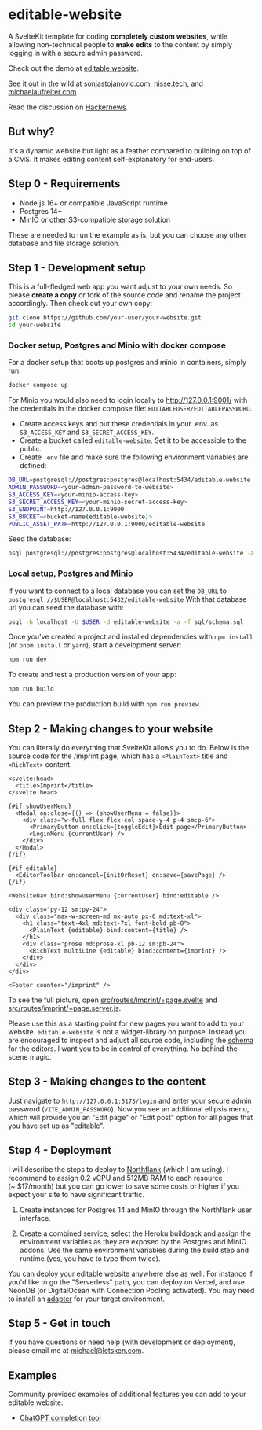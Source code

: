 # editable-website

A SvelteKit template for coding **completely custom websites**, while allowing non-technical people to **make edits** to the content by simply logging in with a secure admin password.

Check out the demo at [editable.website](https://editable.website).

See it out in the wild at [sonjastojanovic.com](https://sonjastojanovic.com), [nisse.tech](https://nisse.tech), and [michaelaufreiter.com](https://michaelaufreiter.com).

Read the discussion on [Hackernews](https://news.ycombinator.com/item?id=35456083).

## But why?

It's a dynamic website but light as a feather compared to building on top of a CMS. It makes editing content self-explanatory for end-users.

## Step 0 - Requirements

- Node.js 16+ or compatible JavaScript runtime
- Postgres 14+
- MinIO or other S3-compatible storage solution

These are needed to run the example as is, but you can choose any other database and file storage solution.

## Step 1 - Development setup

This is a full-fledged web app you want adjust to your own needs. So please **create a copy** or fork of the source code and rename the project accordingly. Then check out your own copy:

```bash
git clone https://github.com/your-user/your-website.git
cd your-website
```

### Docker setup, Postgres and Minio with docker compose
For a docker setup that boots up postgres and minio in containers, simply run:
```bash
docker compose up
```

For Minio you would also need to login locally to http://127.0.0.1:9001/ with the credentials in the docker compose file: `EDITABLEUSER/EDITABLEPASSWORD`.
- Create access keys and put these credentials in your .env. as `S3_ACCESS_KEY` and `S3_SECRET_ACCESS_KEY`.
- Create a bucket called `editable-website`. Set it to be accessible to the public.
- Create `.env` file and make sure the following environment variables are defined:
```bash
DB_URL=postgresql://postgres:postgres@localhost:5434/editable-website
ADMIN_PASSWORD=<your-admin-password-to-website>
S3_ACCESS_KEY=<your-minio-access-key>
S3_SECRET_ACCESS_KEY=<your-minio-secret-access-key>
S3_ENDPOINT=http://127.0.0.1:9000
S3_BUCKET=<bucket-name(editable-website)>
PUBLIC_ASSET_PATH=http://127.0.0.1:9000/editable-website
```

Seed the database:

```bash
psql postgresql://postgres:postgres@localhost:5434/editable-website -a -f sql/schema.sql
```

### Local setup, Postgres and Minio
If you want to connect to a local database you can set the `DB_URL` to `postgresql://$USER@localhost:5432/editable-website`
With that database url you can seed the database with:
```bash
psql -h localhost -U $USER -d editable-website -a -f sql/schema.sql
```

Once you've created a project and installed dependencies with `npm install` (or `pnpm install` or `yarn`), start a development server:

```bash
npm run dev
```

To create and test a production version of your app:

```bash
npm run build
```

You can preview the production build with `npm run preview`.

## Step 2 - Making changes to your website

You can literally do everything that SvelteKit allows you to do. Below is the source code for the /imprint page, which has a `<PlainText>` title and `<RichText>` content.

```svelte
<svelte:head>
  <title>Imprint</title>
</svelte:head>

{#if showUserMenu}
  <Modal on:close={() => (showUserMenu = false)}>
    <div class="w-full flex flex-col space-y-4 p-4 sm:p-6">
      <PrimaryButton on:click={toggleEdit}>Edit page</PrimaryButton>
      <LoginMenu {currentUser} />
    </div>
  </Modal>
{/if}

{#if editable}
  <EditorToolbar on:cancel={initOrReset} on:save={savePage} />
{/if}

<WebsiteNav bind:showUserMenu {currentUser} bind:editable />

<div class="py-12 sm:py-24">
  <div class="max-w-screen-md mx-auto px-6 md:text-xl">
    <h1 class="text-4xl md:text-7xl font-bold pb-8">
      <PlainText {editable} bind:content={title} />
    </h1>
    <div class="prose md:prose-xl pb-12 sm:pb-24">
      <RichText multiLine {editable} bind:content={imprint} />
    </div>
  </div>
</div>

<Footer counter="/imprint" />
```

To see the full picture, open [src/routes/imprint/+page.svelte](src/routes/imprint/%2Bpage.svelte) and [src/routes/imprint/+page.server.js](src/routes/imprint/%2Bpage.server.js).

Please use this as a starting point for new pages you want to add to your website. `editable-website` is not a widget-library on purpose. Instead you are encouraged to inspect and adjust all source code, including the [schema](./src/lib/prosemirrorSchemas.js) for the editors. I want you to be in control of everything. No behind-the-scene magic.

## Step 3 - Making changes to the content

Just navigate to `http://127.0.0.1:5173/login` and enter your secure admin password (`VITE_ADMIN_PASSWORD`). Now you see an additional ellipsis menu, which will provide you an "Edit page" or "Edit post" option for all pages that you have set up as "editable".

## Step 4 - Deployment

I will describe the steps to deploy to [Northflank](https://northflank.com/) (which I am using). I recommend to assign 0.2 vCPU and 512MB RAM to each resource (~ $17/month) but you can go lower to save some costs or higher if you expect your site to have significant traffic.

1. Create instances for Postgres 14 and MinIO through the Northflank user interface.

2. Create a combined service, select the Heroku buildpack and assign the environment variables as they are exposed by the Postgres and MinIO addons. Use the same environment variables during the build step and runtime (yes, you have to type them twice).

You can deploy your editable website anywhere else as well. For instance if you'd like to go the "Serverless" path, you can deploy on Vercel, and use NeonDB (or DigitalOcean with Connection Pooling activated). You may need to install an [adapter](https://kit.svelte.dev/docs/adapters) for your target environment.

## Step 5 - Get in touch

If you have questions or need help (with development or deployment), please email me at michael@letsken.com.

## Examples
Community provided examples of additional features you can add to your editable website:
- [ChatGPT completion tool](https://github.com/nilskj/editable-website)
